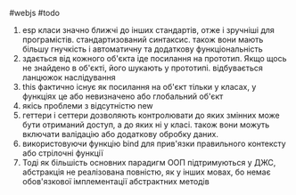 #webjs #todo 

1. esp класи значно ближчі до інших стандартів, отже і зручніші для програмістів. стандартизований синтаксис. також вони мають більшу гнучкість і автоматичну та додаткову функціональність
2. здається від кожного об'єкта іде посилання на прототип. Якщо щось не знайдено в об'єкті, його шукають у прототипі. відбувається ланцюжок наслідування
3. this фактично існує як посилання на об'єкт тільки у класах, у функціях це або невизначено або глобальний об'єкт
4. якісь проблеми з відсутністю new
5. геттери і сеттери дозволяють контролювати до яких змінних може бути отриманий доступ, а до яких ні у класі. також вони можуть включати валідацію або додаткову обробку даних. 
6. використовуючи функцію bind для прив'язки правильного контексту або стрілочні функції
7. Тоді як більшість основних парадигм ООП підтримуються у ДЖС, абстракція не реалізована повністю, як у інших мовах, бо немає обов'язкової імплементації абстрактних методів